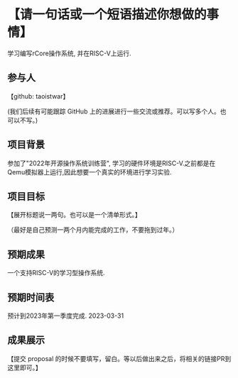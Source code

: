 # 【请一句话或一个短语描述你想做的事情】

学习编写rCore操作系统, 并在RISC-V上运行.

## 参与人

【github: taoistwar】

(我们后续有可能跟踪 GitHub 上的进展进行一些交流或推荐。可以写多个人。也可以不写。)

## 项目背景

参加了"2022年开源操作系统训练营", 学习的硬件环境是RISC-V.之前都是在Qemu模拟器上运行,因此想要一个真实的环境进行学习实验.

## 项目目标

【展开标题说一两句。也可以是一个清单形式。】

（最好是自己预测一两个月内能完成的工作，不要拖到过年。）

## 预期成果

一个支持RISC-V的学习型操作系统.

## 预期时间表

预计到2023年第一季度完成. 2023-03-31

## 成果展示

【提交 proposal 的时候不要填写，留白。等以后做出来之后，将相关的链接PR到这里即可。】
